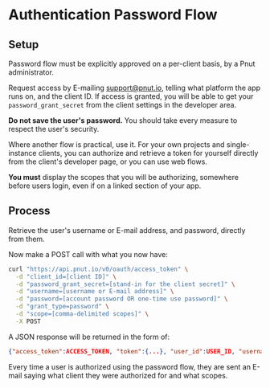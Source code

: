 # Authentication Password Flow

## Setup

Password flow must be explicitly approved on a per-client basis, by a Pnut administrator.

Request access by E-mailing [support@pnut.io](mailto:support@pnut.io), telling what platform the app runs on, and the client ID. If access is granted, you will be able to get your `password_grant_secret` from the client settings in the developer area.

__Do not save the user's password.__ You should take every measure to respect the user's security.

Where another flow is practical, use it. For your own projects and single-instance clients, you can authorize and retrieve a token for yourself directly from the client's developer page, or you can use web flows.

__You must__ display the scopes that you will be authorizing, somewhere before users login, even if on a linked section of your app.


## Process

Retrieve the user's username or E-mail address, and password, directly from them.

Now make a <span class="method method-post">POST</span> call with what you now have:

```bash
curl "https://api.pnut.io/v0/oauth/access_token" \
  -d "client_id=[client ID]" \
  -d "password_grant_secret=[stand-in for the client secret]" \
  -d "username=[username or E-mail address]" \
  -d "password=[account password OR one-time use password]" \
  -d "grant_type=password" \
  -d "scope=[comma-delimited scopes]" \
  -X POST
```

A JSON response will be returned in the form of:

```json
{"access_token":ACCESS_TOKEN, "token":{...}, "user_id":USER_ID, "username":USERNAME}
```

Every time a user is authorized using the password flow, they are sent an E-mail saying what client they were authorized for and what scopes.
